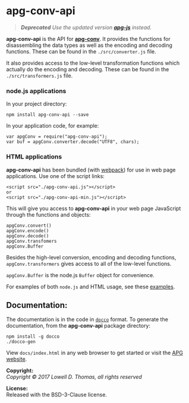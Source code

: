 # apg-conv-api

> _**Deprecated** Use the updated version [**apg-js**](https://github.com/ldthomas/apg-js) instead._

**apg-conv-api** is the API for [**apg-conv**](https://github.com/ldthomas/apg-conv).
It provides the functions for disassembling the data types as well as the encoding and decoding functions.
These can be found in the `./src/converter.js` file.

It also provides access to the low-level transformation functions which actually do the encoding and decoding.
These can be found in the `./src/transformers.js` file.

### node.js applications

In your project directory:

```
npm install apg-conv-api --save
```

In your application code, for example:

```
var apgConv = require("apg-conv-api");
var buf = apgConv.converter.decode("UTF8", chars);
```

### HTML applications

**apg-conv-api** has been bundled (with [webpack](https://webpack.js.org/)) for use in web page applications.
Use one of the script links:

```
<script src="./apg-conv-api.js"></script>
or
<script src="./apg-conv-api-min.js"></script>

```

This will give you access to **apg-conv-api** in your web page JavaScript through the functions and objects:

```
apgConv.convert()
apgConv.encode()
apgConv.decode()
apgConv.transfomers
apgConv.Buffer
```

Besides the high-level conversion, encoding and decoding functions, `apgConv.transformers` gives access to all of the low-level functions.

`apgConv.Buffer` is the node.js `Buffer` object for convenience.

For examples of both `node.js` and HTML usage, see these [examples](https://github.com/ldthomas/apg-js2-examples/tree/master/apg-conv-api).

## Documentation:

The documentation is in the code in [`docco`](https://jashkenas.github.io/docco/) format.
To generate the documentation, from the **apg-conv-api** package directory:

```
npm install -g docco
./docco-gen
```

View `docs/index.html` in any web browser to get started
or visit the [APG website](https://sabnf.com).

**Copyright:**  
 _Copyright &copy; 2017 Lowell D. Thomas, all rights reserved_

**License:**  
Released with the BSD-3-Clause license.
